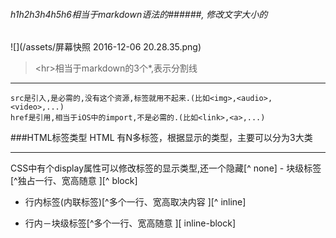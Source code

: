 ###### h1h2h3h4h5h6相当于markdown语法的######, 修改文字大小的
![](/assets/屏幕快照 2016-12-06 20.28.35.png)

>&lt;hr&gt;相当于markdown的3个*,表示分割线


***

```
src是引入,是必需的,没有这个资源,标签就用不起来.(比如<img>,<audio>,<video>,...)
href是引用,相当于iOS中的import,不是必需的.(比如<link>,<a>,...)
```
###HTML标签类型
HTML 有N多标签，根据显示的类型，主要可以分为3大类
<hr>
CSS中有个display属性可以修改标签的显示类型,还一个隐藏[^ none]
- 块级标签[^独占一行、宽高随意 ][^ block]

- 行内标签(内联标签)[^多个一行、宽高取决内容 ][^ inline]

-  行内－块级标签[^多个一行、宽高随意 ][ inline-block]


